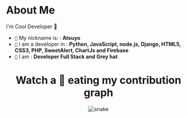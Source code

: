 # About Me 
I'm Cool Developer 🤡

- ``👥`` My nickname is: : **Atsuyo**
- ``🧠`` I am a developer in : **Python, JavaScript, node.js, Django, HTML5, CSS3, PHP, SweetAlert, ChartJs and Firebase**
- ``🎩`` I am : **Developer Full Stack and Grey hat**

<h1 align = 'Center'>Watch a 🐍 eating my contribution graph</h1>
<p align="center">
  <img src="https://github.com/rock12231/rock12231/blob/output/github-contribution-grid-snake.svg" alt="snake"></center>
</p>
